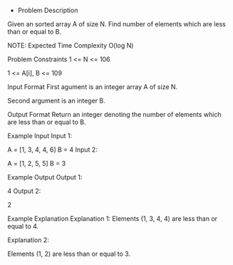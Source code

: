 - Problem Description

Given an sorted array A of size N. Find number of elements which are less than or equal to B.

NOTE: Expected Time Complexity O(log N)



Problem Constraints
1 <= N <= 106

1 <= A[i], B <= 109



Input Format
First agument is an integer array A of size N.

Second argument is an integer B.



Output Format
Return an integer denoting the number of elements which are less than or equal to B.



Example Input
Input 1:

 A = [1, 3, 4, 4, 6]
 B = 4
Input 2:

 A = [1, 2, 5, 5]
 B = 3


Example Output
Output 1:

 4
Output 2:

 2


Example Explanation
Explanation 1:
 Elements (1, 3, 4, 4) are less than or equal to 4.
 
Explanation 2:

 Elements (1, 2) are less than or equal to 3.